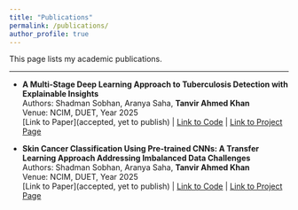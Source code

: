 ```yaml
---
title: "Publications"
permalink: /publications/
author_profile: true
---
```

This page lists my academic publications.

---

-   **A Multi-Stage Deep Learning Approach to
Tuberculosis Detection with Explainable Insights**
    <br>Authors: Shadman Sobhan, Aranya Saha, **Tanvir Ahmed Khan**
    <br>Venue: NCIM, DUET, Year 2025
    <br>[Link to Paper](accepted, yet to publish) | [Link to Code](tba) | [Link to Project Page](tba)

-   **Skin Cancer Classification Using Pre-trained CNNs:
A Transfer Learning Approach Addressing
Imbalanced Data Challenges**
    <br>Authors: Shadman Sobhan, Aranya Saha, **Tanvir Ahmed Khan**
    <br>Venue: NCIM, DUET, Year 2025
    <br>[Link to Paper](accepted, yet to publish) | [Link to Code](tba) | [Link to Project Page](tba)

<!-- Add more publications below following the same format 

-   **[Yet Another Publication Title]**
    <br>Authors: Your Name
    <br>Venue, Year
    <br>[Link to Paper](https://example.com/link-to-another-paper) -->
